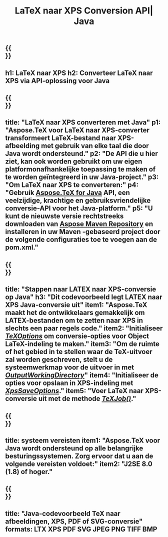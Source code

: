 ﻿---
translation: true
template: /_templates/_conversion-child-java.md
title: LaTeX naar XPS Conversion API| Java
description: LaTeX naar XPS conversie functionaliteit. Integreer deze on-premise Java-bibliotheek in uw project of gebruik platformonafhankelijke applicaties om LaTeX naar XPS te converteren.
keywords: latex naar xps api java, latex2xps integreren
url: /java/conversion/latex-to-xps/
family: tex
platformtag: java
feature: conversion
informat: LATEX
outformat: XPS
otherformats: PNG JPEG TIFF BMP PDF SVG
---

{{<section banner>}}
---
h1: LaTeX naar XPS
h2: Converteer LaTeX naar XPS via API-oplossing voor Java
---

{{<section overview>}}
---
title: "LaTeX naar XPS converteren met Java"
p1: "Aspose.TeX voor LaTeX naar XPS-converter transformeert LaTeX-bestand naar XPS-afbeelding met gebruik van elke taal die door Java wordt ondersteund."
p2: "De API die u hier ziet, kan ook worden gebruikt om uw eigen platformonafhankelijke toepassing te maken of te worden geïntegreerd in uw Java-project."
p3: "Om LaTeX naar XPS te converteren:"
p4: "Gebruik [Aspose.TeX for Java](https://products.aspose.com/tex/java) API, een veelzijdige, krachtige en gebruiksvriendelijke conversie-API voor het Java-platform."
p5: "U kunt de nieuwste versie rechtstreeks downloaden van [Aspose Maven Repository](https://repository.aspose.com/tex/) en installeren in uw Maven -gebaseerd project door de volgende configuraties toe te voegen aan de pom.xml."
---

{{<section feature1>}}
---
title: "Stappen naar LATEX naar XPS-conversie op Java"
h3: "Dit codevoorbeeld legt LATEX naar XPS Java-conversie uit"
item1: "Aspose.TeX maakt het de ontwikkelaars gemakkelijk om LATEX-bestanden om te zetten naar XPS in slechts een paar regels code."
item2: "Initialiseer [*TeXOptions*](https://reference.aspose.com/tex/java/com.aspose.tex/TeXOptions) om conversie-opties voor Object LaTeX-indeling te maken."
item3: "Om de ruimte of het gebied in te stellen waar de TeX-uitvoer zal worden geschreven, stelt u de systeemwerkmap voor de uitvoer in met [*OutputWorkingDirectory*](https://reference.aspose.com/tex/java/com.aspose.tex/TeXOptions#getOutputWorkingDirectory--)"
item4: "Initialiseer de opties voor opslaan in XPS-indeling met [*XpsSaveOptions*](https://reference.aspose.com/tex/java/com.aspose.tex.rendering/XpsSaveOptions)."
item5: "Voer LaTeX naar XPS-conversie uit met de methode [*TeXJob()*](https://reference.aspose.com/tex/java/com.aspose.tex/TeXJob)."
---

{{<section feature2>}}
---
title: systeem vereisten
item1: "Aspose.TeX voor Java wordt ondersteund op alle belangrijke besturingssystemen. Zorg ervoor dat u aan de volgende vereisten voldoet:"
item2: "J2SE 8.0 (1.8) of hoger."
---

{{<section widget>}}
---
title: "Java-codevoorbeeld TeX naar afbeeldingen, XPS, PDF of SVG-conversie"
formats: LTX XPS PDF SVG JPEG PNG TIFF BMP
---